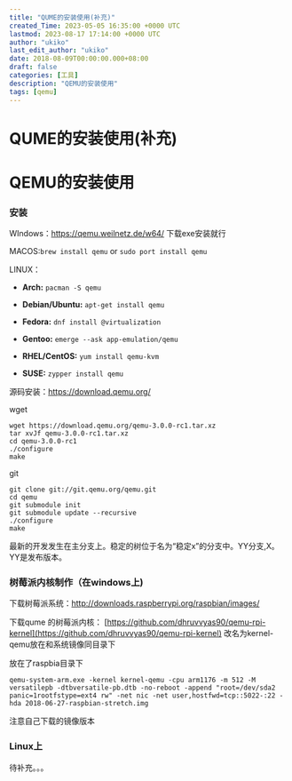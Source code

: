 ```yaml
---
title: "QUME的安装使用(补充)"
created_Time: 2023-05-05 16:35:00 +0000 UTC
lastmod: 2023-08-17 17:14:00 +0000 UTC
author: "ukiko"
last_edit_author: "ukiko"
date: 2018-08-09T00:00:00.000+08:00
draft: false
categories: [工具]
description: "QEMU的安装使用"
tags: [qemu]
---
```


# QUME的安装使用(补充)

# QEMU的安装使用

### 安装

WIndows：https://qemu.weilnetz.de/w64/ 下载exe安装就行

MACOS:`brew install qemu` or `sudo port install qemu`

LINUX：

- **Arch:** `pacman -S qemu`

- **Debian/Ubuntu:** `apt-get install qemu`

- **Fedora:** `dnf install @virtualization`

- **Gentoo:** `emerge --ask app-emulation/qemu`

- **RHEL/CentOS:** `yum install qemu-kvm`

- **SUSE:** `zypper install qemu`

源码安装：https://download.qemu.org/

wget

```plain text
wget https://download.qemu.org/qemu-3.0.0-rc1.tar.xz
tar xvJf qemu-3.0.0-rc1.tar.xz
cd qemu-3.0.0-rc1
./configure
make
```

git

```plain text
git clone git://git.qemu.org/qemu.git
cd qemu
git submodule init
git submodule update --recursive
./configure
make
```

最新的开发发生在主分支上。稳定的树位于名为“稳定x”的分支中。YY分支,X。YY是发布版本。

### 树莓派内核制作（在windows上)

下载树莓派系统：http://downloads.raspberrypi.org/raspbian/images/

下载qume 的树莓派内核： [https://github.com/dhruvvyas90/qemu-rpi-kernel](https://github.com/dhruvvyas90/qemu-rpi-kernel) 改名为kernel-qemu放在和系统镜像同目录下

放在了raspbia目录下

`qemu-system-arm.exe -kernel kernel-qemu -cpu arm1176 -m 512 -M versatilepb -dtbversatile-pb.dtb -no-reboot -append "root=/dev/sda2 panic=1rootfstype=ext4 rw" -net nic -net user,hostfwd=tcp::5022-:22 -hda 2018-06-27-raspbian-stretch.img`

注意自己下载的镜像版本

### Linux上

待补充。。。

